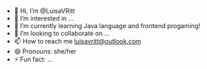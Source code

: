 - 👋 Hi, I’m @LuisaVRitt
- 👀 I’m interested in ...
- 🌱 I’m currently learning Java language and frontend progaming!
- 💞️ I’m looking to collaborate on ...
- 📫 How to reach me luisavritt@outlook.com
- 😄 Pronouns: she/her
- ⚡ Fun fact: ...

<!---
LuisaVRitt/LuisaVRitt is a ✨ special ✨ repository because its `README.md` (this file) appears on your GitHub profile.
You can click the Preview link to take a look at your changes.
--->

